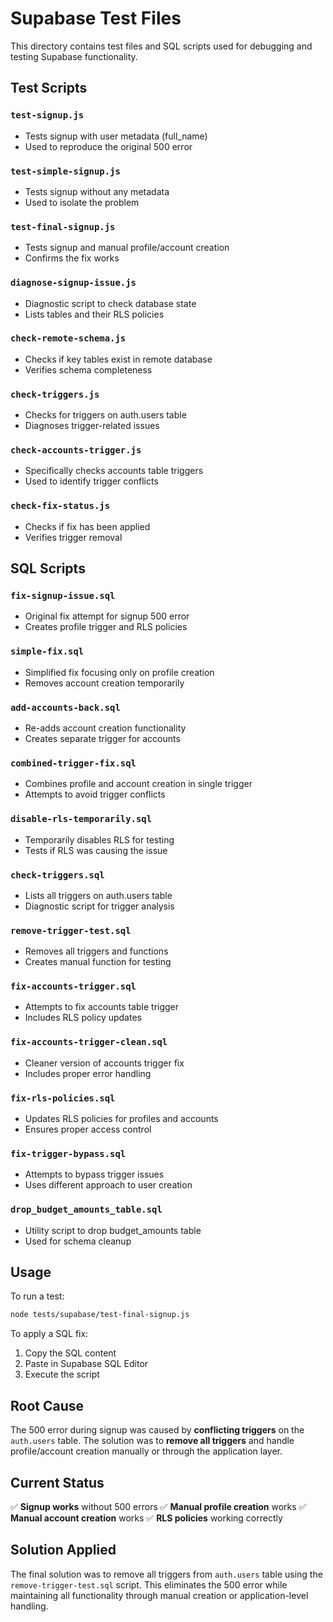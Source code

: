 # Supabase Test Files

This directory contains test files and SQL scripts used for debugging and testing Supabase functionality.

## Test Scripts

### `test-signup.js`
- Tests signup with user metadata (full_name)
- Used to reproduce the original 500 error

### `test-simple-signup.js`
- Tests signup without any metadata
- Used to isolate the problem

### `test-final-signup.js`
- Tests signup and manual profile/account creation
- Confirms the fix works

### `diagnose-signup-issue.js`
- Diagnostic script to check database state
- Lists tables and their RLS policies

### `check-remote-schema.js`
- Checks if key tables exist in remote database
- Verifies schema completeness

### `check-triggers.js`
- Checks for triggers on auth.users table
- Diagnoses trigger-related issues

### `check-accounts-trigger.js`
- Specifically checks accounts table triggers
- Used to identify trigger conflicts

### `check-fix-status.js`
- Checks if fix has been applied
- Verifies trigger removal

## SQL Scripts

### `fix-signup-issue.sql`
- Original fix attempt for signup 500 error
- Creates profile trigger and RLS policies

### `simple-fix.sql`
- Simplified fix focusing only on profile creation
- Removes account creation temporarily

### `add-accounts-back.sql`
- Re-adds account creation functionality
- Creates separate trigger for accounts

### `combined-trigger-fix.sql`
- Combines profile and account creation in single trigger
- Attempts to avoid trigger conflicts

### `disable-rls-temporarily.sql`
- Temporarily disables RLS for testing
- Tests if RLS was causing the issue

### `check-triggers.sql`
- Lists all triggers on auth.users table
- Diagnostic script for trigger analysis

### `remove-trigger-test.sql`
- Removes all triggers and functions
- Creates manual function for testing

### `fix-accounts-trigger.sql`
- Attempts to fix accounts table trigger
- Includes RLS policy updates

### `fix-accounts-trigger-clean.sql`
- Cleaner version of accounts trigger fix
- Includes proper error handling

### `fix-rls-policies.sql`
- Updates RLS policies for profiles and accounts
- Ensures proper access control

### `fix-trigger-bypass.sql`
- Attempts to bypass trigger issues
- Uses different approach to user creation

### `drop_budget_amounts_table.sql`
- Utility script to drop budget_amounts table
- Used for schema cleanup

## Usage

To run a test:
```bash
node tests/supabase/test-final-signup.js
```

To apply a SQL fix:
1. Copy the SQL content
2. Paste in Supabase SQL Editor
3. Execute the script

## Root Cause

The 500 error during signup was caused by **conflicting triggers** on the `auth.users` table. The solution was to **remove all triggers** and handle profile/account creation manually or through the application layer.

## Current Status

✅ **Signup works** without 500 errors
✅ **Manual profile creation** works
✅ **Manual account creation** works
✅ **RLS policies** working correctly

## Solution Applied

The final solution was to remove all triggers from `auth.users` table using the `remove-trigger-test.sql` script. This eliminates the 500 error while maintaining all functionality through manual creation or application-level handling. 